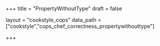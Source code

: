 +++
title = "PropertyWithoutType"
draft = false

layout = "cookstyle_cops"
data_path = ["cookstyle","cops_chef_correctness_propertywithouttype"]

+++

<!-- The content of this page is automatically generated from the
cops_chef_correctness_propertywithouttype.yml file in github.com/chef/cookstyle/blob/main/docs-chef-io/data/cookstyle/. -->
